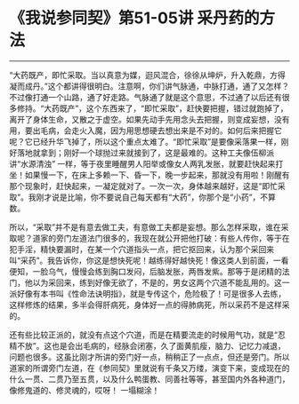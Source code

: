 # 《我说参同契》第51-05讲 采丹药的方法

------

“大药既产，即忙采取。当以真意为媒，迴风混合，徐徐从坤炉，升入乾鼎，方得凝而成丹。”这个都讲得很明白。注意啊，你们讲气脉通，中脉打通，通了又怎样？不过像打通一个山路，通了好走路。气脉通了就是这个意思，不过通了以后还有很多修持。“大药既产”，这个东西来了，“即忙采取”，赶快要把握，错过就跑掉了，离开了身体生命，又散之于虚空。如果先动手先用念头去把握，则变成妄想，没有用，要出毛病，会走火入魔，因为用思想硬去想出来是不对的。如何后来把握它呢？它已经升华飞掉了，所以这个重点太难了。“即忙采取”是要像采落果一样，刚好落地就拿到；刚好一个球抛过来就接到了，这是最难的。这种工夫像伍柳派讲“水源清浊” 一样，等于夜里睡醒男人阳举或像女人两乳发胀，就要赶快起来打坐！如果慢一下，在床上多赖一下、昏一下，晚一步起来，那就没有用啦！刚醒有那个现象时，赶快起来，一凝定就对了。一次一次，身体越来越好，这是“即忙采取”。我刚才说是比喻，你不要说自己每天都有“大药”，你那个是“小药”，不算数。

所以，“采取”并不是有意去做工夫，有意做工夫都是妄想。那么怎样采取，谁在采取呢？道家的旁门左道法门很多的，我现在就公开把他打破：有些人传你，等于在犯手淫，精快要漏时，在某一个穴道指头一点，把它抠回来，认为那个采回来叫“采药”。我告诉你，你这是想快死呢！越练得好越快死！像这类人到前面，一看便知，一脸乌气，慢慢会练到胸口发闷，后脑发胀，两唇发紫。那等于是闭精的法门，他以为采回来，练到好像无欲了，不是的，男女这两个穴道不能乱用的。这一派好像有本书叫《性命法诀明指》，就是专传这个，危险极了！可是很多人去练，这样修炼的结果，多半会得肝病死，身体好一点的得肺病死，所以采药不是这样采的。

还有些比较正派的，就没有点这个穴道，而是在精要流走的时候用气功，就是“忍精不放”。这也是会出毛病的，经脉会闭塞，久了面黄肌瘦，脑力、记忆力减退，问题也很多。这虽比刚才所讲的旁门好一点，稍稍正了一点点，但还是旁门。所以道家的所谓旁门左道，在《参同契》里就说有千条又万缕，演变下来，变成现在的什么一贯、二贯乃至五贯，以及什么鸭蛋教、同善社等等，甚至国内外各种道门，像修鬼道的、修灵魂的，哎呀！ 一塌糊涂！